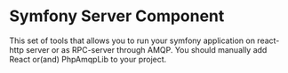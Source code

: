 Symfony Server Component
========================

This set of tools that allows you to run your symfony application on react-http server or as RPC-server through AMQP.
You should manually add React or(and) PhpAmqpLib to your project.
